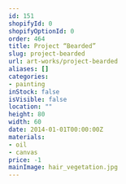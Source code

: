 ```yaml
---
id: 151
shopifyId: 0
shopifyOptionId: 0
order: 464
title: Project “Bearded”
slug: project-bearded
url: art-works/project-bearded
aliases: []
categories:
- painting
inStock: false
isVisible: false
location: ""
height: 80
width: 60
date: 2014-01-01T00:00:00Z
materials:
- oil
- canvas
price: -1
mainImage: hair_vegetation.jpg
---
```

